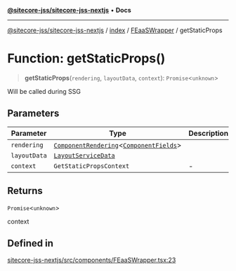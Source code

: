 [**@sitecore-jss/sitecore-jss-nextjs**](../../../../README.md) • **Docs**

***

[@sitecore-jss/sitecore-jss-nextjs](../../../../README.md) / [index](../../../README.md) / [FEaaSWrapper](../README.md) / getStaticProps

# Function: getStaticProps()

> **getStaticProps**(`rendering`, `layoutData`, `context`): `Promise`\<`unknown`\>

Will be called during SSG

## Parameters

| Parameter | Type | Description |
| ------ | ------ | ------ |
| `rendering` | [`ComponentRendering`](../../../interfaces/ComponentRendering.md)\<[`ComponentFields`](../../../interfaces/ComponentFields.md)\> |  |
| `layoutData` | [`LayoutServiceData`](../../../interfaces/LayoutServiceData.md) |  |
| `context` | `GetStaticPropsContext` | - |

## Returns

`Promise`\<`unknown`\>

context

## Defined in

[sitecore-jss-nextjs/src/components/FEaaSWrapper.tsx:23](https://github.com/Sitecore/jss/blob/add785323e917338873098dc44b8af984c4e7c9a/packages/sitecore-jss-nextjs/src/components/FEaaSWrapper.tsx#L23)
